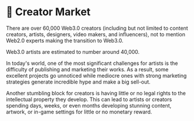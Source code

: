 # 🎨 Creator Market

There are over 60,000 Web3.0 creators (including but not limited to content creators, artists, designers, video makers, and influencers), not to mention Web2.0 experts making the transition to Web3.0.&#x20;

Web3.0 artists are estimated to number around 40,000.

In today's world, one of the most significant challenges for artists is the difficulty of publishing and marketing their works. As a result, some excellent projects go unnoticed while mediocre ones with strong marketing strategies generate incredible hype and make a big sell-out.&#x20;

Another stumbling block for creators is having little or no legal rights to the intellectual property they develop. This can lead to artists or creators spending days, weeks, or even months developing stunning content, artwork, or in-game settings for little or no monetary reward.
